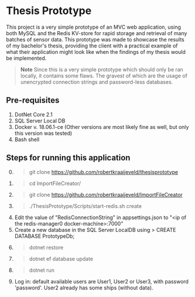 Thesis Prototype
========================

This project is a very simple prototype of an MVC web application, using both MySQL and the Redis KV-store for rapid storage and retrieval of many batches of sensor data. This prototype was made to showcase the results of my bachelor's thesis, providing the client with a practical example of what their application might look like when the findings of my thesis would be implemented.

> __Note__
> Since this is a very simple prototype which should only be ran locally, it contains some flaws. The gravest of which are the usage of unencrypted connection strings and password-less databases. 

Pre-requisites
-----------------------------------------
1. DotNet Core 2.1
2. SQL Server Local DB
3. Docker v. 18.06.1-ce (Other versions are most likely fine as well, but only this version was tested)
4. Bash shell

Steps for running this application
-----------------------------------------
0. > git clone https://github.com/robertkraaijeveld/thesisprototype
1. > cd ImportFileCreator/
2. > git clone https://github.com/robertkraaijeveld/ImportFileCreator
3. > ./ThesisPrototype/Scripts/start-redis.sh create
4. Edit the value of "RedisConnectionString" in appsettings.json to "&lt;ip of the redis-manager0 docker-machine&gt;:7000"
5. Create a new database in the SQL Server LocalDB using > CREATE DATABASE PrototypeDb;
6. > dotnet restore
7. > dotnet ef database update
8. > dotnet run
9. Log in: default available users are User1, User2 or User3, with password 'password'. User2  already has some ships (without data).

